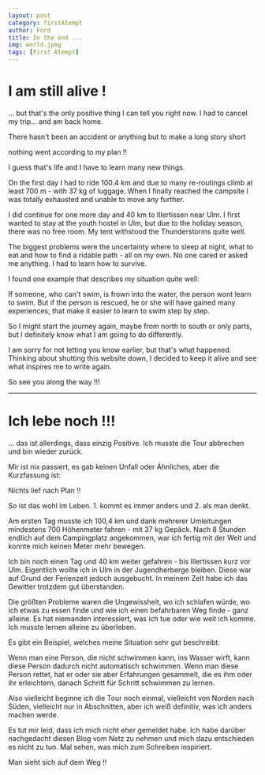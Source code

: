 ```yaml
---
layout: post
category: firstAtempt
author: Ford
title: In the end ...
img: world.jpeg
tags: [First Atempt]
---
```


#  I am still alive !

... but that's the only positive thing I can tell you right now.
I had to cancel my trip... and am back home.

There hasn't been an accident or anything but to make a long story short

nothing went according to my plan !!

I guess that's life and I have to learn many new things.

On the first day I had to ride 100.4 km and due to many re-routings climb at
least 700 m - with 37 kg of luggage. When I finally reached the campsite I was totally exhausted and
unable to move any further.

I did continue for one more day and 40 km to Illertissen near Ulm. I first
wanted to stay at the youth hostel in Ulm, but due to the holiday season, there
was no free room. My tent withstood the Thunderstorms quite well.

The biggest problems were the uncertainty where to sleep at night, what to
eat and how to find a ridable path - all on my own. No one cared or asked me
anything. I had to learn how to survive.

I found one example that describes my situation quite well:

If someone, who can't swim, is frown into the water, the person wont learn to
swim. But if the person is rescued, he or she will have gained many
experiences, that make it easier to learn to swim step by step.


So I might start the journey again, maybe from north to south or only parts,
but I definitely know what I am going to do differently.

I am sorry for not letting you know earlier, but that's what happened.
Thinking about shutting this website down, I decided to keep it alive and see
what inspires me to write again.

So see you along the way !!!



---

# Ich lebe noch !!!

... das ist allerdings, dass einzig Positive.
Ich musste die Tour abbrechen und bin wieder zurück.

Mir ist nix passiert, es gab keinen Unfall oder Ähnliches, aber die
Kurzfassung ist:

Nichts lief nach Plan !!

So ist das wohl im Leben. 1. kommt es immer anders und 2. als man denkt.

Am ersten Tag musste ich 100,4 km und dank mehrerer Umleitungen mindestens 700
Höhenmeter fahren - mit 37 kg Gepäck. Nach 8 Stunden endlich auf dem Campingplatz angekommen,
war ich fertig mit der Welt und konnte mich keinen Meter mehr bewegen.

Ich bin noch einen Tag und 40 km weiter gefahren - bis Illertissen kurz vor
Ulm. Eigentlich wollte ich in Ulm in der Jugendherberge bleiben. Diese war auf
Grund der Ferienzeit jedoch ausgebucht. In meinem Zelt habe ich das Gewitter
trotzdem gut überstanden.

Die größten Probleme waren die Ungewissheit, wo ich schlafen würde, wo ich
etwas zu essen finde und wie ich einen befahrbaren Weg finde - ganz alleine.
Es hat niemanden interessiert, was ich tue oder wie weit ich komme.
Ich musste lernen alleine zu überleben.

Es gibt ein Beispiel, welches meine Situation sehr gut beschreibt:

Wenn man eine Person, die nicht schwimmen kann, ins Wasser wirft, kann diese
Person dadurch nicht automatisch schwimmen. Wenn man diese Person rettet, hat
er oder sie aber Erfahrungen gesammelt, die es ihm oder ihr erleichtern,
danach Schritt für Schritt schwimmen zu lernen.

Also vielleicht beginne ich die Tour noch einmal, vielleicht von Norden nach
Süden, vielleicht nur in Abschnitten, aber ich weiß definitiv, was ich anders
machen werde.

Es tut mir leid, dass ich mich nicht eher gemeldet habe.
Ich habe darüber nachgedacht diesen Blog vom Netz zu nehmen und mich
dazu entschieden es nicht zu tun. Mal sehen, was mich zum Schreiben
inspiriert.

Man sieht sich auf dem Weg !!
